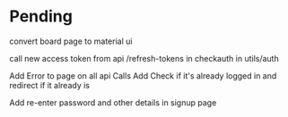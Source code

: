 # Pending

convert board page to material ui

call new access token from api /refresh-tokens in checkauth in utils/auth

Add Error to page on all api Calls
Add Check if it's already logged in and redirect if it already is

Add re-enter password and other details in signup page
